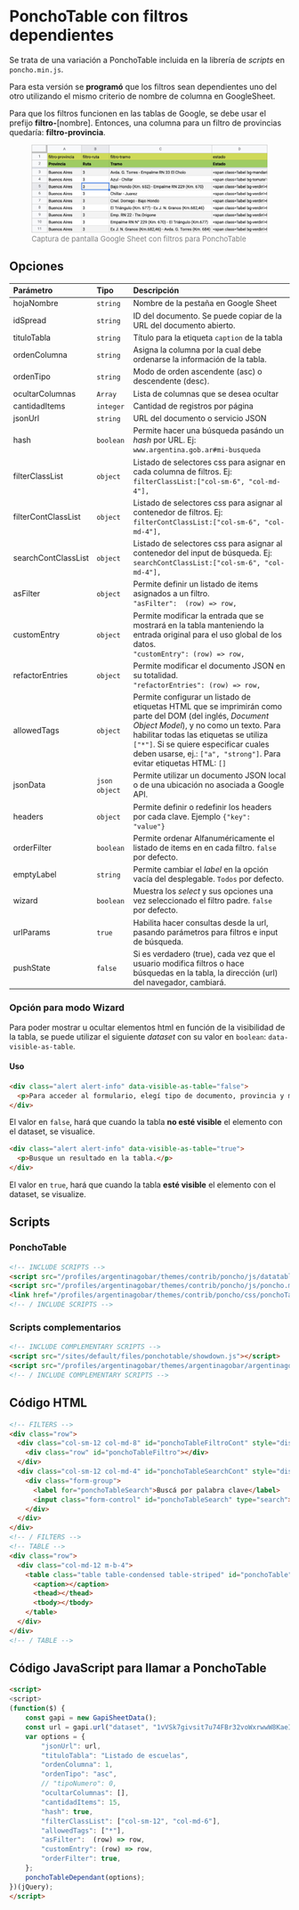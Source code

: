 # PonchoTable con filtros dependientes

Se trata de una variación a PonchoTable incluida en la librería de *scripts* en `poncho.min.js`.

Para esta versión se **programó** que los filtros sean dependientes uno del otro utilizando el mismo criterio de nombre de columna en GoogleSheet.

Para que los filtros funcionen en las tablas de Google, se debe usar el prefijo **filtro-**[nombre]. Entonces, una columna para un filtro de provincias quedaría: **filtro-provincia**.

<figure>
<img src="./demo/img/screenshoot-google-sheet.jpg" alt="Captura de pantalla Google Sheet">
<figcaption style="font-size:small; color:gray">Captura de pantalla Google Sheet con filtros para PonchoTable</figcaption>
</figure>


## Opciones

| Parámetro | Tipo | Descripción |
|:---|:---|:---|
| hojaNombre | `string` | Nombre de la pestaña en Google Sheet | 
| idSpread | `string` | ID del documento. Se puede copiar de la URL del documento abierto. | 
| tituloTabla | `string` | Título para la etiqueta `caption` de la tabla | 
| ordenColumna | `string` | Asigna la columna por la cual debe ordenarse la información de la tabla. |
| ordenTipo | `string` | Modo de orden ascendente (asc) o descendente (desc). |
| ocultarColumnas | `Array` | Lista de columnas que se desea ocultar |
| cantidadItems | `integer` | Cantidad de registros por página |
| jsonUrl | `string` | URL del documento o servicio JSON |
| hash | `boolean` | Permite hacer una búsqueda pasándo un _hash_ por URL. Ej: <br>`www.argentina.gob.ar#mi-busqueda` |
| filterClassList | `object` | Listado de selectores css para asignar en cada columna de filtros. Ej: <br>`filterClassList:["col-sm-6", "col-md-4"],` |
| filterContClassList | `object` | Listado de selectores css para asignar al contenedor de filtros. Ej: <br>`filterContClassList:["col-sm-6", "col-md-4"],` |
| searchContClassList | `object` | Listado de selectores css para asignar al contenedor del input de búsqueda. Ej: <br>`searchContClassList:["col-sm-6", "col-md-4"],` |
| asFilter | `object` | Permite definir un listado de items asignados a un filtro. <br>`"asFilter":  (row) => row,` |
| customEntry | `object` | Permite modificar la entrada que se mostrará en la tabla manteniendo la entrada original para el uso global de los datos.<br>`"customEntry": (row) => row,` |
| refactorEntries | `object` | Permite modificar el documento JSON en su totalidad.<br>`"refactorEntries": (row) => row,` |
| allowedTags | `object` | Permite configurar un listado de etiquetas HTML que se imprimirán como parte del DOM (del inglés, *Document Object Model*), y no como un texto. Para habilitar todas las etiquetas se utiliza `["*"]`. Si se quiere especificar cuales deben usarse, ej.: `["a", "strong"]`. Para evitar etiquetas HTML: `[]` |
| jsonData | `json object` | Permite utilizar un documento JSON local o de una ubicación no asociada a Google API. |
| headers | `object` | Permite definir o redefinir los headers por cada clave. Ejemplo `{"key": "value"}`|
| orderFilter | `boolean` | Permite ordenar Alfanuméricamente el listado de items en en cada filtro. `false` por defecto. |
| emptyLabel | `string` | Permite cambiar el _label_ en la opción vacía del desplegable. `Todos` por defecto. |
| wizard | `boolean` | Muestra los _select_ y sus opciones una vez seleccionado el filtro padre. `false` por defecto. |
| urlParams | `true` | Habilita hacer consultas desde la url, pasando parámetros para filtros e input de búsqueda. |
| pushState | `false` | Si es verdadero (true), cada vez que el usuario modifica filtros o hace búsquedas en la tabla, la dirección (url) del navegador, cambiará. |

### Opción para modo Wizard

Para poder mostrar u ocultar elementos html en función de la visibilidad de la tabla, se puede utilizar el siguiente _dataset_ con su valor en `boolean`: `data-visible-as-table`.

#### Uso

```html
<div class="alert alert-info" data-visible-as-table="false">
  <p>Para acceder al formulario, elegí tipo de documento, provincia y motivo.</p>
</div>
```

El valor en `false`, hará que cuando la tabla **no esté visible** el elemento con el dataset, se visualice.


```html
<div class="alert alert-info" data-visible-as-table="true">
  <p>Busque un resultado en la tabla.</p>
</div>
```

El valor en `true`, hará que cuando la tabla **esté visible** el elemento con el dataset, se visualize.






## Scripts

### PonchoTable

```html
<!-- INCLUDE SCRIPTS -->
<script src="/profiles/argentinagobar/themes/contrib/poncho/js/datatables.min.js"></script>
<script src="/profiles/argentinagobar/themes/contrib/poncho/js/poncho.min.js"></script>
<link href="/profiles/argentinagobar/themes/contrib/poncho/css/ponchoTable-1.1.css" rel="stylesheet">
<!-- / INCLUDE SCRIPTS -->
```

### Scripts complementarios


```html
<!-- INCLUDE COMPLEMENTARY SCRIPTS -->
<script src="/sites/default/files/ponchotable/showdown.js"></script>
<script src="/profiles/argentinagobar/themes/argentinagobar/argentinagobar_theme/js/extensiones/showdown-extensions.js"></script>
<!-- / INCLUDE COMPLEMENTARY SCRIPTS -->
```


## Código HTML

```html
<!-- FILTERS -->
<div class="row">
  <div class="col-sm-12 col-md-8" id="ponchoTableFiltroCont" style="display:none">
    <div class="row" id="ponchoTableFiltro"></div>
  </div>
  <div class="col-sm-12 col-md-4" id="ponchoTableSearchCont" style="display: none">
    <div class="form-group">
      <label for="ponchoTableSearch">Buscá por palabra clave</label>
      <input class="form-control" id="ponchoTableSearch" type="search">
    </div>
  </div>
</div>
<!-- / FILTERS -->
<!-- TABLE -->
<div class="row">
  <div class="col-md-12 m-b-4">
    <table class="table table-condensed table-striped" id="ponchoTable">
      <caption></caption>
      <thead></thead>
      <tbody></tbody>
    </table>
  </div>
</div>
<!-- / TABLE -->
```


## Código JavaScript para llamar a PonchoTable

```html
<script>
<script>
(function($) {
    const gapi = new GapiSheetData();
    const url = gapi.url("dataset", "1vVSk7givsit7u74FBr32voWxrwwW8KaeI5VfC2TKBwM");
    var options = {
        "jsonUrl": url,
        "tituloTabla": "Listado de escuelas",
        "ordenColumna": 1,
        "ordenTipo": "asc",
        // "tipoNumero": 0,
        "ocultarColumnas": [],
        "cantidadItems": 15, 
        "hash": true,
        "filterClassList": ["col-sm-12", "col-md-6"],
        "allowedTags": ["*"],
        "asFilter":  (row) => row,
        "customEntry": (row) => row,
        "orderFilter": true, 
    };
    ponchoTableDependant(options);
})(jQuery);
</script>
```
